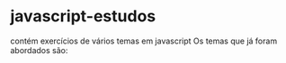 # javascript-estudos
 contém exercícios de vários temas em javascript
 Os temas que já foram abordados são:
 
